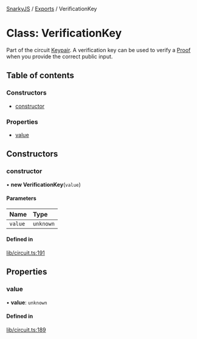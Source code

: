 [SnarkyJS](../README.md) / [Exports](../modules.md) / VerificationKey

# Class: VerificationKey

Part of the circuit [Keypair](Keypair.md). A verification key can be used to verify a [Proof](Proof.md) when you provide the correct public input.

## Table of contents

### Constructors

- [constructor](VerificationKey.md#constructor)

### Properties

- [value](VerificationKey.md#value)

## Constructors

### constructor

• **new VerificationKey**(`value`)

#### Parameters

| Name | Type |
| :------ | :------ |
| `value` | `unknown` |

#### Defined in

[lib/circuit.ts:191](https://github.com/o1-labs/snarkyjs/blob/5a945ad8/src/lib/circuit.ts#L191)

## Properties

### value

• **value**: `unknown`

#### Defined in

[lib/circuit.ts:189](https://github.com/o1-labs/snarkyjs/blob/5a945ad8/src/lib/circuit.ts#L189)

